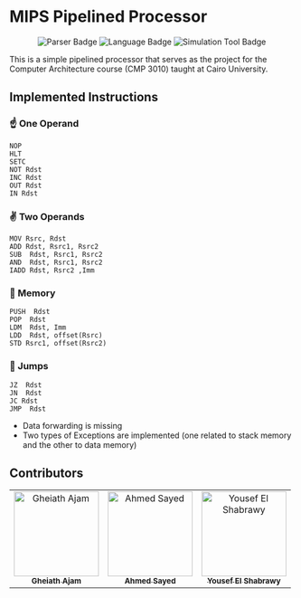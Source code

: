 # MIPS Pipelined Processor
<p align="center">
  <a style="text-decoration:none" >
    <img src="https://img.shields.io/badge/Parser Language-Python-blue" alt="Parser Badge" />
  </a>
  <a style="text-decoration:none" >
    <img src="https://img.shields.io/badge/Language-VHDL-blue" alt="Language Badge" />
  </a>
  <a style="text-decoration:none" >
    <img src="https://img.shields.io/badge/Simulation Tool-ModelSim-green" alt="Simulation Tool Badge" />
  </a>
</p>

This is a simple pipelined processor that serves as the project for the Computer Architecture course (CMP 3010) taught at Cairo University.

## Implemented Instructions
### ☝️ One Operand
```
NOP
HLT
SETC
NOT Rdst
INC Rdst
OUT Rdst
IN Rdst
```
### ✌️ Two Operands
```
MOV Rsrc, Rdst
ADD Rdst, Rsrc1, Rsrc2
SUB  Rdst, Rsrc1, Rsrc2
AND  Rdst, Rsrc1, Rsrc2
IADD Rdst, Rsrc2 ,Imm
```

### 💾 Memory
```
PUSH  Rdst
POP  Rdst
LDM  Rdst, Imm
LDD  Rdst, offset(Rsrc)
STD Rsrc1, offset(Rsrc2)
```

### 🦘 Jumps
```
JZ  Rdst
JN  Rdst
JC Rdst
JMP  Rdst
```

 - Data forwarding is missing
 - Two types of Exceptions are implemented (one related to stack memory and the other to data memory)

## Contributors
<table>
  <tr>
    <td align="center">
    <a href="https://github.com/GhiathAjam" target="_black">
    <img src="https://avatars.githubusercontent.com/u/43111805?v=4" width="150px;" alt="Gheiath Ajam"/>
    <br />
    <sub><b>Gheiath Ajam</b></sub></a>
    </td>
    <td align="center">
    <a href="https://github.com/ahmedsayed2000" target="_black">
    <img src="https://avatars.githubusercontent.com/u/60502276?v=4" width="150px;" alt="Ahmed Sayed"/>
    <br />
    <sub><b>Ahmed Sayed</b></sub></a>
    </td>
    <td align="center">
    <a href="https://github.com/YousefElshabrawy" target="_black">
    <img src="https://avatars.githubusercontent.com/u/62210671?v=4" width="150px;" alt="Yousef El Shabrawy"/>
    <br />
    <sub><b>Yousef El Shabrawy</b></sub></a>
    </td>
  </tr>
 </table>
